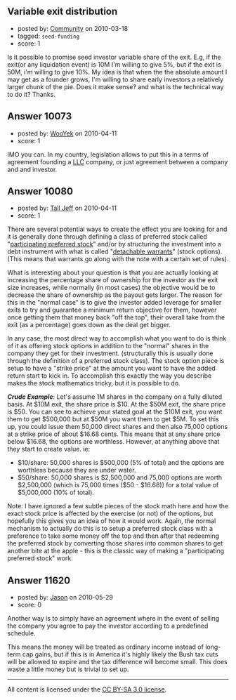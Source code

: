 ## Variable exit distribution

- posted by: [Community](https://stackexchange.com/users/-1/-1-community) on 2010-03-18
- tagged: `seed-funding`
- score: 1

Is it possible to promise seed investor variable share of the exit. E.g, if the exit(or any liquidation event) is 10M I'm willing to give 5%, but if the exit is 50M, i'm willing to give 10%. 
My idea is that when the the absolute amount I may get as a founder grows, I'm willing to share early investors a relatively larger chunk of the pie. 
Does it make sense? and what is the technical way to do it?
Thanks.


## Answer 10073

- posted by: [WooYek](https://stackexchange.com/users/-1/3061-wooyek) on 2010-04-11
- score: 1

<p>IMO you can. In my country, legislation allows to put this in a terms of agreement founding a <a href="http://www.quicksprout.com/2010/03/31/beginners-guide-to-corporate-entities/" rel="nofollow">LLC</a> company, or just agreement between a company and and investor.</p>



## Answer 10080

- posted by: [Tall Jeff](https://stackexchange.com/users/-1/957-tall-jeff) on 2010-04-11
- score: 1

<p>There are several potential ways to create the effect you are looking for and it is generally done through defining a class of preferred stock called "<a href="http://en.wikipedia.org/wiki/Participating_preferred_stock" rel="nofollow">participating preferred stock</a>" and/or by structuring the investment into a debt instrument with what is called "<a href="http://en.wikipedia.org/wiki/Warrant_%28finance%29" rel="nofollow">detachable warrants</a>" (stock options). (This means that warrants go along with the note with a certain set of rules).</p>

<p>What is interesting about your question is that you are actually looking at increasing the percentage share of ownership for the investor as the exit size increases, while normally (in most cases) the objective would be to decrease the share of ownership as the payout gets larger. The reason for this in the "normal case" is to give the investor added leverage for smaller exits to try and guarantee a minimum return objective for them, however once getting them that money back "off the top", their overall take from the exit (as a percentage) goes down as the deal get bigger.</p>

<p>In any case, the most direct way to accomplish what you want to do is think of it as  offering stock options in addition to the "normal" shares in the company they get for their investment. (structurally this is usually done through the definition of a preferred stock class). The stock option piece is setup to have a "strike price" at the amount you want to have the added return start to kick in. To accomplish this exactly the way you describe makes the stock mathematics tricky, but it is possible to do.</p>

<p><em><strong>Crude Example</em></strong>: Let's assume 1M shares in the company on a fully diluted basis. At $10M exit, the share price is $10. At the $50M exit, the share price is $50. You can see to achieve your stated goal at the $10M exit, you want them to get $500,000 but at $50M you want them to get $5M. To set this up, you could issue them 50,000 direct shares and then also 75,000 options at a strike price of about $16.68 cents. This means that at any share price below $16.68, the options are worthless. However, at anything above that they start to create value. ie:</p>

<ul>
<li>$10/share: 50,000 shares is $500,000 (5% of total) and the options are worthless because they are under water.</li>
<li>$50/share: 50,000 shares is $2,500,000 and 75,000 options are worth $2,500,000 (which is 75,000 times ($50 - $16.68)) for a total value of $5,000,000 (10% of total).</li>
</ul>

<p>Note: I have ignored a few subtle pieces of the stock math here and how the exact stock price is affected by the exercise (or not) of the options, but hopefully this gives you an idea of how it would work. Again, the normal mechanism to actually do this is to setup a preferred stock class with a preference to take some money off the top and then after that redeeming the preferred stock by converting those shares into common shares to get another bite at the apple - this is the classic way of making a "participating preferred stock" work.</p>



## Answer 11620

- posted by: [Jason](https://stackexchange.com/users/-1/2-jason) on 2010-05-29
- score: 0

Another way is to simply have an agreement where in the event of selling the company you agree to pay the investor according to a predefined schedule.

This means the money will be treated as ordinary income instead of long-term cap gains, but if this is in America it's highly likely the Bush tax cuts will be allowed to expire and the tax difference will become small.  This does waste a little money but is trivial to set up.



---

All content is licensed under the [CC BY-SA 3.0 license](https://creativecommons.org/licenses/by-sa/3.0/).
